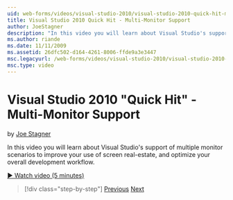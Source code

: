 ```yaml
---
uid: web-forms/videos/visual-studio-2010/visual-studio-2010-quick-hit-multi-monitor-support
title: Visual Studio 2010 Quick Hit - Multi-Monitor Support
author: JoeStagner
description: "In this video you will learn about Visual Studio's support of multiple monitor scenarios to improve your use of screen real-estate, and optimize your overall..."
ms.author: riande
ms.date: 11/11/2009
ms.assetid: 26dfc502-d164-4261-8006-ffde9a3e3447
msc.legacyurl: /web-forms/videos/visual-studio-2010/visual-studio-2010-quick-hit-multi-monitor-support
msc.type: video
---
```

# Visual Studio 2010 "Quick Hit" - Multi-Monitor Support

by [Joe Stagner](https://github.com/JoeStagner)

In this video you will learn about Visual Studio's support of multiple monitor scenarios to improve your use of screen real-estate, and optimize your overall development workflow. 

[&#9654; Watch video (5 minutes)](https://channel9.msdn.com/Blogs/ASP-NET-Site-Videos/visual-studio-2010-quick-hit-multi-monitor-support)

> [!div class="step-by-step"]
> [Previous](visual-studio-2010-quick-hit-intellisense-smart-lists.md)
> [Next](visual-studio-2010-quick-hit-new-web-project-template.md)
